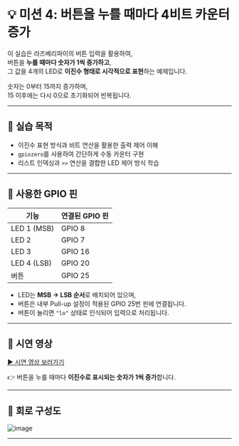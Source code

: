 # 💡 미션 4: 버튼을 누를 때마다 4비트 카운터 증가

이 실습은 라즈베리파이의 버튼 입력을 활용하여,  
버튼을 **누를 때마다 숫자가 1씩 증가하고**,  
그 값을 4개의 LED로 **이진수 형태로 시각적으로 표현**하는 예제입니다.

숫자는 0부터 15까지 증가하며,  
15 이후에는 다시 0으로 초기화되어 반복됩니다.

---

## 🎯 실습 목적

- 이진수 표현 방식과 비트 연산을 활용한 출력 제어 이해  
- `gpiozero`를 사용하여 간단하게 수동 카운터 구현  
- 리스트 인덱싱과 `>>` 연산을 결합한 LED 제어 방식 학습

---

## 🔌 사용한 GPIO 핀

| 기능   | 연결된 GPIO 핀 |
|--------|----------------|
| LED 1 (MSB) | GPIO 8     |
| LED 2       | GPIO 7     |
| LED 3       | GPIO 16    |
| LED 4 (LSB) | GPIO 20    |
| 버튼        | GPIO 25    |

- LED는 **MSB → LSB 순서**로 배치되어 있으며,  
- 버튼은 내부 Pull-up 설정이 적용된 GPIO 25번 핀에 연결됩니다.  
- 버튼이 눌리면 `"lo"` 상태로 인식되어 입력으로 처리됩니다.

---

## 🎥 시연 영상

[▶️ 시연 영상 보러가기](https://youtu.be/PuJJDU0mwUs?si=P5HtQ7EsHSu7KpSF)

👉 버튼을 누를 때마다 **이진수로 표시되는 숫자가 1씩 증가**합니다.

---

## 🧩 회로 구성도

![image](https://github.com/user-attachments/assets/211f3ee8-e5d4-4f23-bdc1-5167dfbc2ad8)


---


